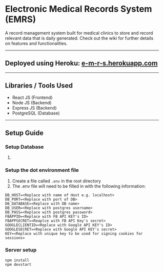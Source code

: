 # Electronic Medical Records System (EMRS)

A record management system built for medical clinics to store and record relevant data that is daily generated. Check out the wiki for further details on features and functionalities.

---

## Deployed using Heroku: [e-m-r-s.herokuapp.com](https://e-m-r-s.herokuapp.com/)

---

## Libraries / Tools Used

- React JS (Frontend)
- Node JS (Backend)
- Express JS (Backend)
- PostgreSQL (Database)

---

## Setup Guide

### Setup Database

1. 

### Setup the dot environment file

1. Create a file called `.env` in the root directory
2. The .env file will need to be filled in with the following information:

```console
DB_HOST=<Replace with name of Host e.g. localhost>
DB_PORT=<Replace with port of DB>
DB_DATABASE=<Replace with DB name>
DB_USER=<Replace with postgres username>
DB_PASS=<Replace with postgres password>
FBAPPID=<Replace with FB API KEY's ID>
FBAPPSECRET=<Reaplce with FB API Key's secret>
GOOGLECLIENTID=<Replace with Google API KEY's ID>
GOOGLESECRET=<Replace with Google API KEY's secret>
KEY=<Replace with unique key to be used for signing cookies for sessions>
```

### Server setup

```console
npm install
npm devstart
```

